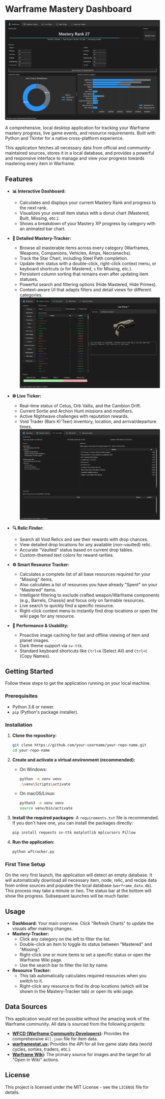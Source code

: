 # Warframe Mastery Dashboard

![Dashboard Screenshot](./screenshots/dashboard.png) <!-- Replace this with a link to a good screenshot of your app's dashboard -->

A comprehensive, local desktop application for tracking your Warframe mastery progress, live game events, and resource requirements. Built with Python and Tkinter for a native cross-platform experience.

This application fetches all necessary data from official and community-maintained sources, stores it in a local database, and provides a powerful and responsive interface to manage and view your progress towards mastering every item in Warframe.

## Features

-   **📊 Interactive Dashboard:**
    -   Calculates and displays your current Mastery Rank and progress to the next rank.
    -   Visualizes your overall item status with a donut chart (Mastered, Built, Missing, etc.).
    -   Shows a breakdown of your Mastery XP progress by category with an animated bar chart.

-   **📝 Detailed Mastery-Tracker:**
    -   Browse all masterable items across every category (Warframes, Weapons, Companions, Vehicles, Amps, Necramechs).
    -   Track the Star Chart, including Steel Path completion.
    -   Update item status with a double-click, right-click context menu, or keyboard shortcuts (`m` for Mastered, `s` for Missing, etc.).
    -   Persistent column sorting that remains even after updating item statuses.
    -   Powerful search and filtering options (Hide Mastered, Hide Primes).
    -   Context-aware UI that adapts filters and detail views for different categories.
![Mastery-Tracker](./screenshots/masterytracker.png)

-   **🌐 Live Ticker:**
    -   Real-time status of Cetus, Orb Vallis, and the Cambion Drift.
    -   Current Sortie and Archon Hunt missions and modifiers.
    -   Active Nightwave challenges with reputation rewards.
    -   Void Trader (Baro Ki'Teer) inventory, location, and arrival/departure times.
![Live-Ticker](./screenshots/liveticker.png)

-   **🔍 Relic Finder:**
    -   Search all Void Relics and see their rewards with drop chances.
    -   View detailed drop locations for any available (non-vaulted) relic.
    -   Accurate "Vaulted" status based on current drop tables.
    -   Custom-themed text colors for reward rarities.

-   **⚙️ Smart Resource Tracker:**
    -   Calculates a complete list of all base resources required for your "Missing" items.
    -   Also calculates a list of resources you have already "Spent" on your "Mastered" items.
    -   Intelligent filtering to exclude crafted weapon/Warframe components (e.g., Barrels, Chassis) and focus only on farmable resources.
    -   Live search to quickly find a specific resource.
    -   Right-click context menu to instantly find drop locations or open the wiki page for any resource.

-   **🚀 Performance & Usability:**
    -   Proactive image caching for fast and offline viewing of item and planet images.
    -   Dark theme support via `sv-ttk`.
    -   Standard keyboard shortcuts like `Ctrl+A` (Select All) and `Ctrl+C` (Copy Names).

## Getting Started

Follow these steps to get the application running on your local machine.

### Prerequisites

-   Python 3.8 or newer.
-   `pip` (Python's package installer).

### Installation

1.  **Clone the repository:**
    ```sh
    git clone https://github.com/your-username/your-repo-name.git
    cd your-repo-name
    ```

2.  **Create and activate a virtual environment (recommended):**
    -   On Windows:
        ```sh
        python -m venv venv
        .\venv\Scripts\activate
        ```
    -   On macOS/Linux:
        ```sh
        python3 -m venv venv
        source venv/bin/activate
        ```

3.  **Install the required packages:**
    A `requirements.txt` file is recommended. If you don't have one, you can install the packages directly:
    ```sh
    pip install requests sv-ttk matplotlib mplcursors Pillow
    ```

4.  **Run the application:**
    ```sh
    python wftracker.py
    ```

### First Time Setup
On the very first launch, the application will detect an empty database. It will automatically download all necessary item, node, relic, and recipe data from online sources and populate the local database (`warframe_data.db`). This process may take a minute or two. The status bar at the bottom will show the progress. Subsequent launches will be much faster.

## Usage

-   **Dashboard:** Your main overview. Click "Refresh Charts" to update the visuals after making changes.
-   **Mastery-Tracker:**
    -   Click any category on the left to filter the list.
    -   Double-click an item to toggle its status between "Mastered" and "Missing".
    -   Right-click one or more items to set a specific status or open the Warframe Wiki page.
    -   Use the search bar to filter the list by name.
-   **Resource Tracker:**
    -   This tab automatically calculates required resources when you switch to it.
    -   Right-click any resource to find its drop locations (which will be shown in the Mastery-Tracker tab) or open its wiki page.

## Data Sources

This application would not be possible without the amazing work of the Warframe community. All data is sourced from the following projects:

-   **[WFCD (Warframe Community Developers)](https://github.com/WFCD/warframe-items):** Provides the comprehensive `All.json` file for item data.
-   **[warframestat.us](https://docs.warframestat.us/):** Provides the API for all live game state data (world cycles, sorties, traders, etc.).
-   **[Warframe Wiki](https://warframe.wiki.gg/):** The primary source for images and the target for all "Open in Wiki" actions.

## License

This project is licensed under the MIT License - see the `LICENSE` file for details.
